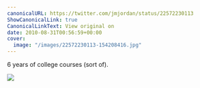 ```yaml
---
canonicalURL: https://twitter.com/jmjordan/status/22572230113
ShowCanonicalLink: true
CanonicalLinkText: View original on
date: 2010-08-31T00:56:59+00:00
cover:
  image: "/images/22572230113-154208416.jpg"
---
```

6 years of college courses (sort of). 

![](/images/22572230113-154208416.jpg)
